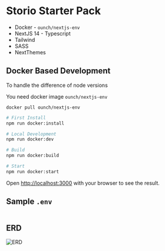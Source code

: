 # Storio Starter Pack

* Docker - `ounch/nextjs-env`
* NextJS 14 - Typescript
* Tailwind
* SASS
* NextThemes


## Docker Based Development
To handle the difference of node versions

You need docker image `ounch/nextjs-env`
```
docker pull ounch/nextjs-env
```

```bash
# First Install
npm run docker:install

# Local Development
npm run docker:dev

# Build
npm run docker:build

# Start
npm run docker:start
```
Open [http://localhost:3000](http://localhost:3000) with your browser to see the result.

## Sample `.env`
```

```

## ERD
![ERD](/prisma/prisma-erd.svg)
